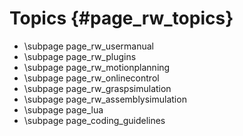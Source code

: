 Topics   	{#page_rw_topics}
===================

- \subpage page_rw_usermanual
- \subpage page_rw_plugins
- \subpage page_rw_motionplanning
- \subpage page_rw_onlinecontrol
- \subpage page_rw_graspsimulation
- \subpage page_rw_assemblysimulation
- \subpage page_lua
- \subpage page_coding_guidelines
